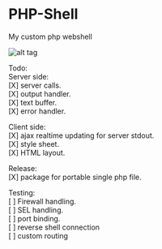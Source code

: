 # PHP-Shell
My custom php webshell

![alt tag](http://i.imgur.com/XxayQwI.gif)
<!--![alt tag](http://i.imgur.com/IUNVrwA.png) -->

Todo:<br />
Server side: <br />
[X] server calls. <br />
[X] output handler. <br />
[X] text buffer. <br />
[X] error handler. <br />

Client side: <br />
[X] ajax realtime updating for server stdout. <br />
[X] style sheet. <br />
[X] HTML  layout. <br />

Release:<br />
[X] package for portable single php file.<br />

Testing: <br />
[ ] Firewall handling. <br />
[ ] SEL handling. <br />
[ ] port binding. <br />
[ ] reverse shell connection <br />
[ ] custom routing <br />

